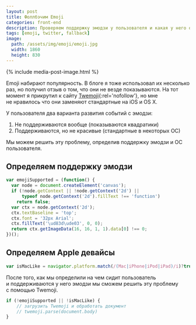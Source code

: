 ```yaml
---
layout: post
title: Фоллбэчим Emoji
categories: front-end
description: Проверяем поддержку эмодзи у пользователя и какая у него операционная система. После этого подключаем любые эмодзи для корректного отображения смайликов.
tags: [emoji, twitter, fallback]
image:
  path: /assets/img/emoji/emoji.jpg
  width: 1860
  height: 830
---
```


{% include media-post-image.html %}

Emoji набирают популярность. В блоге я тоже использовал их несколько раз, но получил отзыв о том, что они не везде показываются. На тот момент я прикрутил к сайту [Twemoji](https://github.com/twitter/twemoji){:rel='nofollow'}, но мне не нравилось что они заменяют стандартные на iOS и OS X.



У пользователя два варианта развития событий с эмодзи:
1. Не поддерживаются вообще (показываются квадратики)
2. Поддерживаются, но не красивые (стандартные в некоторых ОС)

Мы можем решить эту проблему, определив поддержку эмодзи и ОС пользователя.

## Определяем поддержку эмодзи

```js
var emojiSupported = (function() {
  var node = document.createElement('canvas');
  if (!node.getContext || !node.getContext('2d') ||
      typeof node.getContext('2d').fillText !== 'function')
    return false;
  var ctx = node.getContext('2d');
  ctx.textBaseline = 'top';
  ctx.font = '32px Arial';
  ctx.fillText('\ud83d\ude03', 0, 0);
  return ctx.getImageData(16, 16, 1, 1).data[0] !== 0;
})();
```

## Определяем Apple девайсы

```js
var isMacLike = navigator.platform.match(/(Mac|iPhone|iPod|iPad)/i)?true:false;
```

После того, как мы определили на чем сидит пользователь и поддерживаются у него эмодзи мы сможем решить эту проблему с помощью Twemoji.

```js
if (!emojiSupported || !isMacLike) {
	// загрузить Twemoji и обработать документ
	// twemoji.parse(document.body)
}
```
